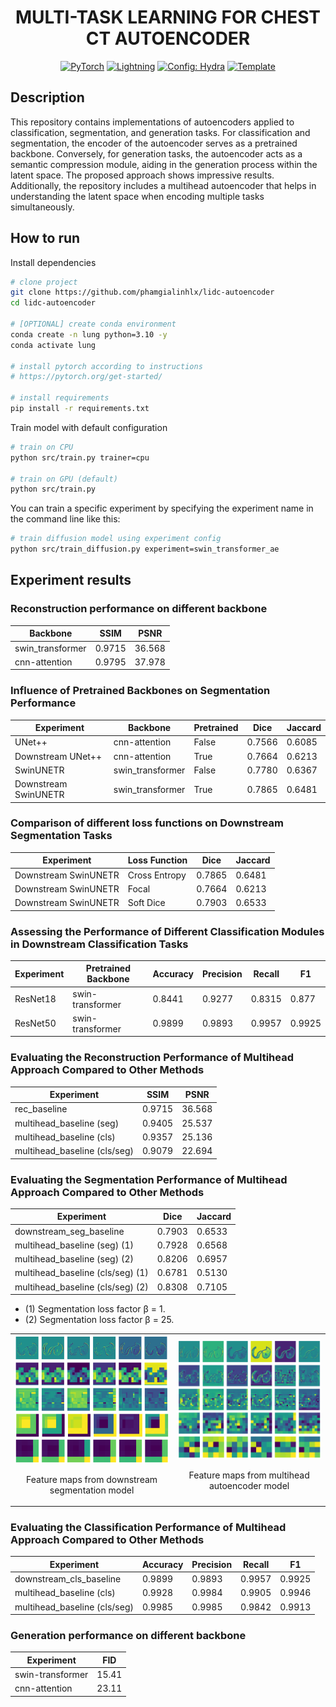<div align="center">

# MULTI-TASK LEARNING FOR CHEST CT AUTOENCODER


<a href="https://pytorch.org/get-started/locally/"><img alt="PyTorch" src="https://img.shields.io/badge/PyTorch-ee4c2c?logo=pytorch&logoColor=white"></a>
<a href="https://pytorchlightning.ai/"><img alt="Lightning" src="https://img.shields.io/badge/-Lightning-792ee5?logo=pytorchlightning&logoColor=white"></a>
<a href="https://hydra.cc/"><img alt="Config: Hydra" src="https://img.shields.io/badge/Config-Hydra-89b8cd"></a>
<a href="https://github.com/ashleve/lightning-hydra-template"><img alt="Template" src="https://img.shields.io/badge/-Lightning--Hydra--Template-017F2F?style=flat&logo=github&labelColor=gray"></a><br>

</div>

## Description

This repository contains implementations of autoencoders applied to classification, segmentation, and generation tasks. For classification and segmentation, the encoder of the autoencoder serves as a pretrained backbone. Conversely, for generation tasks, the autoencoder acts as a semantic compression module, aiding in the generation process within the latent space. The proposed approach shows impressive results. Additionally, the repository includes a multihead autoencoder that helps in understanding the latent space when encoding multiple tasks simultaneously.

## How to run

Install dependencies

```bash
# clone project
git clone https://github.com/phamgialinhlx/lidc-autoencoder
cd lidc-autoencoder

# [OPTIONAL] create conda environment
conda create -n lung python=3.10 -y
conda activate lung

# install pytorch according to instructions
# https://pytorch.org/get-started/

# install requirements
pip install -r requirements.txt
```

Train model with default configuration

```bash
# train on CPU
python src/train.py trainer=cpu

# train on GPU (default)
python src/train.py
```

You can train a specific experiment by specifying the experiment name in the command line like this:

```bash
# train diffusion model using experiment config
python src/train_diffusion.py experiment=swin_transformer_ae
```

## Experiment results
### Reconstruction performance on different backbone
| Backbone | SSIM | PSNR |
|----------|------|------|
| swin_transformer | 0.9715 | 36.568 |
| cnn-attention | 0.9795 | 37.978 |

### Influence of Pretrained Backbones on Segmentation Performance
| Experiment | Backbone | Pretrained | Dice | Jaccard |
|------------|----------|------------|------|---------|
| UNet++ | cnn-attention | False | 0.7566 | 0.6085 |
| Downstream UNet++ | cnn-attention | True | 0.7664 | 0.6213 |
| SwinUNETR | swin_transformer | False | 0.7780 | 0.6367 |
| Downstream SwinUNETR | swin_transformer | True | 0.7865 | 0.6481 |

### Comparison of different loss functions on Downstream Segmentation Tasks

| Experiment | Loss Function | Dice | Jaccard |
|------------|---------------|------|---------|
| Downstream SwinUNETR | Cross Entropy | 0.7865 | 0.6481 |
| Downstream SwinUNETR | Focal | 0.7664 | 0.6213 |
| Downstream SwinUNETR | Soft Dice | 0.7903 | 0.6533 |

### Assessing the Performance of Different Classification Modules in Downstream Classification Tasks

| Experiment | Pretrained Backbone | Accuracy | Precision | Recall | F1 |
|------------|----------------------|----------|-----------|--------|----|
| ResNet18 | swin-transformer | 0.8441 | 0.9277 | 0.8315 | 0.877 |
| ResNet50 | swin-transformer | 0.9899 | 0.9893 | 0.9957 | 0.9925 |

### Evaluating the Reconstruction Performance of Multihead Approach Compared to Other Methods

| Experiment | SSIM | PSNR |
|------------|------|------|
| rec_baseline | 0.9715 | 36.568 |
| multihead_baseline (seg) | 0.9405 | 25.537 |
| multihead_baseline (cls) | 0.9357 | 25.136 |
| multihead_baseline (cls/seg) | 0.9079 | 22.694 |

### Evaluating the Segmentation Performance of Multihead Approach Compared to Other Methods

| Experiment | Dice | Jaccard |
|------------|------|---------|
| downstream_seg_baseline | 0.7903 | 0.6533 |
| multihead_baseline (seg) (1) | 0.7928 | 0.6568 |
| multihead_baseline (seg) (2) | 0.8206 | 0.6957 |
| multihead_baseline (cls/seg) (1) | 0.6781 | 0.5130 |
| multihead_baseline (cls/seg) (2) | 0.8308 | 0.7105 |


- (1) Segmentation loss factor β = 1.
- (2) Segmentation loss factor β = 25.

<table>
  <tr>
    <td><img src="assets/feature_map_downstream_seg.png" alt="Image 1" width="300"><br><p align="center">Feature maps from downstream segmentation model</p></td>
    <td><img src="assets/feature_map_multihead.png" alt="Image 2" width="300"><br><p align="center">Feature maps from multihead autoencoder model</p></td>
  </tr>
</table>


### Evaluating the Classification Performance of Multihead Approach Compared to Other Methods

| Experiment | Accuracy | Precision | Recall | F1 |
|------------|----------|-----------|--------|----|
| downstream_cls_baseline | 0.9899 | 0.9893 | 0.9957 | 0.9925 |
| multihead_baseline (cls) | 0.9928 | 0.9984 | 0.9905 | 0.9946 |
| multihead_baseline (cls/seg) | 0.9985 | 0.9985 | 0.9842 | 0.9913 |

### Generation performance on different backbone
| Experiment | FID |
|------------|-----|
| swin-transformer | 15.41 |
| cnn-attention | 23.11 |
